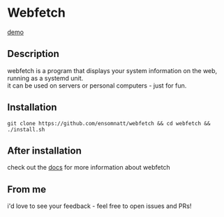 # Webfetch

[demo](assets/webfetch-demo.png)

## Description

webfetch is a program that displays your system information on the web, running
as a systemd unit.  
it can be used on servers or personal computers - just for fun.

## Installation

```
git clone https://github.com/ensomnatt/webfetch && cd webfetch && ./install.sh
```

## After installation

check out the [docs](https://github.com/ensomnatt/webfetch/blob/master/docs/DOCS.md)
for more information about webfetch

## From me 

i'd love to see your feedback - feel free to open issues and PRs!
